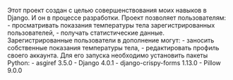 Этот проект создан с целью совершенствования моих навыков в Django. И он в процессе разработки.
Проект позволяет пользователям:
    - просматривать показания температуры тела зарегистрированных пользователей,
    - получать статистические данные.
Зарегистрированные пользователи в дополнение могут:
    - заносить собственные показания температуры тела,
    - редактировать профиль своего аккаунта.
Для его запуска необходимо установить пакеты Python:
    - asgiref             3.5.0
    - Django              4.0.1
    - django-crispy-forms 1.13.0
    - Pillow              9.0.0
    

